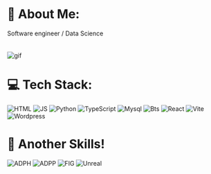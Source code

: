 # 👀 About Me:
Software engineer / Data Science
<br>
<br>
<br>
![gif](https://media.tenor.com/_DOBjnGspYAAAAAC/code-coding.gif)



# 💻 Tech Stack:
![HTML](https://img.shields.io/badge/HTML5-E34F26?style=for-the-badge&logo=html5&logoColor=white)
![JS](https://img.shields.io/badge/JavaScript-323330?style=for-the-badge&logo=javascript&logoColor=F7DF1E)
![Python](https://img.shields.io/badge/Python-FFD43B?style=for-the-badge&logo=python&logoColor=blue)
![TypeScript](https://img.shields.io/badge/TypeScript-007ACC?style=for-the-badge&logo=typescript&logoColor=white)
![Mysql](https://img.shields.io/badge/MySQL-005C84?style=for-the-badge&logo=mysql&logoColor=white)
![Bts](https://img.shields.io/badge/Bootstrap-563D7C?style=for-the-badge&logo=bootstrap&logoColor=white)
![React](https://img.shields.io/badge/React-20232A?style=for-the-badge&logo=react&logoColor=61DAFB)
![Vite](https://img.shields.io/badge/Vite-B73BFE?style=for-the-badge&logo=vite&logoColor=FFD62E)
![Wordpress](	https://img.shields.io/badge/Wordpress-21759B?style=for-the-badge&logo=wordpress&logoColor=white) <br>



# 🚀 Another Skills!
![ADPH](https://img.shields.io/badge/Adobe%20Photoshop-31A8FF?style=for-the-badge&logo=Adobe%20Photoshop&logoColor=black)
![ADPP](https://img.shields.io/badge/Adobe%20Premiere%20Pro-9999FF?style=for-the-badge&logo=Adobe%20Premiere%20Pro&logoColor=white)
![FIG](https://img.shields.io/badge/Figma-F24E1E?style=for-the-badge&logo=figma&logoColor=white)
![Unreal](https://img.shields.io/badge/-Unreal%20Engine-313131?style=for-the-badge&logo=unreal-engine&logoColor=white)



<!-- Proudly created with GPRM ( https://gprm.itsvg.in ) -->
